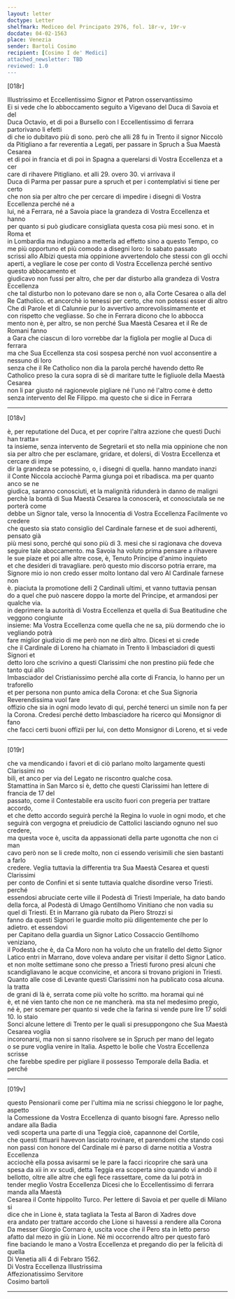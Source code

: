 ```yaml
---
layout: letter
doctype: Letter
shelfmark: Mediceo del Principato 2976, fol. 18r-v, 19r-v
docdate: 04-02-1563
place: Venezia
sender: Bartoli Cosimo
recipient: [Cosimo I de' Medici]
attached_newsletter: TBD
reviewed: 1.0
---
```


[018r]  
  
  
Illustrissimo et Eccellentissimo Signor et Patron osservantissimo  
Ei si vede che lo abboccamento seguito a Vigevano del Duca di Savoia et del  
Duca Octavio, et di poi a Bursello con l Eccellentissimo di ferrara partorivano li efetti  
di che io dubitavo più dì sono. però che alli 28 fu in Trento il signor Niccolò  
da Pitigliano a far reverentia a Legati, per passare in Spruch a Sua Maestà Cesarea  
et di poi in francia et di poi in Spagna a querelarsi di Vostra Eccellenza et a cer  
care di rihavere Pitigliano. et alli 29. overo 30. vi arrivava il  
Duca di Parma per passar pure a spruch et per i contemplativi si tiene per certo  
che non sia per altro che per cercare di impedire i disegni di Vostra Eccellenza perché né a  
lui, né a Ferrara, né a Savoia piace la grandeza di Vostra Eccellenza et hanno  
per quanto si può giudicare consigliata questa cosa più mesi sono. et in Roma et  
in Lombardia ma indugiano a metterla ad effetto sino a questo Tempo, co  
me più opportuno et più comodo a disegni loro: Io sabato passato  
scrissi allo Albizi questa mia oppinione avvertendolo che stessi con gli occhi  
aperti, a vegliare le cose per conto di Vostra Eccellenza perché sentivo questo abbocamento et  
giudicavo non fussi per altro, che per dar disturbo alla grandeza di Vostra Eccellenza  
che tal disturbo non lo potevano dare se non o, alla Corte Cesarea o alla del  
Re Catholico. et ancorchè io tenessi per certo, che non potessi esser di altro  
Che di Parole et di Calunnie pur lo avvertivo amorevolissimamente et  
con rispetto che vegliasse. So che in Ferrara dicono che lo abbocca  
mento non è, per altro, se non perché Sua Maestà Cesarea et il Re de Romani fanno  
a Gara che ciascun di loro vorrebbe dar la figliola per moglie al Duca di ferrara  
ma che Sua Eccellenza sta così sospesa perché non vuol acconsentire a nessuno di loro  
senza che il Re Catholico non dia la parola perché havendo detto Re  
Catholico preso la cura sopra di sè di maritare tutte le figliuole della Maestà Cesarea  
non li par giusto né ragionevole pigliare né l'uno né l'altro come è detto  
senza intervento del Re Filippo. ma questo che si dice in Ferrara  
  
---  

[018v]  
  
  
è, per reputatione del Duca, et per coprire l'altra azzione che questi Duchi han tratta=  
ta insieme, senza intervento de Segretarii et sto nella mia oppinione che non  
sia per altro che per esclamare, gridare, et dolersi, di Vostra Eccellenza et cercare di impe  
dir la grandeza se potessino, o, i disegni di quella. hanno mandato inanzi  
il Conte Niccola acciochè Parma giunga poi et ribadisca. ma per quanto anco se ne  
giudica, saranno conosciuti, et la malignità ridunderà in danno de maligni  
perchè la bontà di Sua Maestà Cesarea la conoscerà, et conosciutala se ne porterà come  
debbe un Signor tale, verso la Innocentia di Vostra Eccellenza Facilmente vo credere  
che questo sia stato consiglio del Cardinale farnese et de suoi adherenti, pensato già  
più mesi sono, perché qui sono più di 3. mesi che si ragionava che doveva  
seguire tale aboccamento. ma Savoia ha voluto prima pensare a rihavere  
le sue piaze et poi alle altre cose, è, Tenuto Principe d'animo inquieto  
et che desideri di travagliare. però questo mio discorso potria errare, ma  
Signore mio io non credo esser molto lontano dal vero Al Cardinale farnese non  
è. piaciuta la promotione delli 2 Cardinali ultimi, et vanno tuttavia pensan  
do a quel che può nascere doppo la morte del Principe, et armandosi per qualche via.  
in deprimere la autorità di Vostra Eccellenza et quella di Sua Beatitudine che veggono congiunte  
insieme: Ma Vostra Eccellenza come quella che ne sa, più dormendo che io vegliando potrà  
fare miglior giudizio di me però non ne dirò altro. Dicesi et si crede  
che il Cardinale di Loreno ha chiamato in Trento li Imbasciadori di questi Signori et  
detto loro che scrivino a questi Clarissimi che non prestino più fede che tanto qui allo  
Imbasciador del Cristianissimo perché alla corte di Francia, lo hanno per un traforello  
et per persona non punto amica della Corona: et che Sua Signoria Reverendissima vuol fare  
offizio che sia in ogni modo levato di qui, perché tenerci un simile non fa per  
la Corona. Credesi perché detto Imbasciadore ha ricerco qui Monsignor di fano  
che facci certi buoni offizii per lui, con detto Monsignor di Loreno, et si vede  
  
---  

[019r]  
  
  
che va mendicando i favori et di ciò parlano molto largamente questi Clarissimi no  
bili, et anco per via del Legato ne riscontro qualche cosa.  
Stamattina in San Marco si è, detto che questi Clarissimi han lettere di francia de 17 del  
passato, come il Contestabile era uscito fuori con pregeria per trattare accordo,  
et che detto accordo seguirà perché la Regina lo vuole in ogni modo, et che  
seguirà con vergogna et preiudicio de Cattolici lasciando ognuno nel suo credere,  
ma questa voce è, uscita da appassionati della parte ugonotta che non ci man  
cavo però non se li crede molto, non ci essendo verisimili che sien bastanti a farlo  
credere. Veglia tuttavia la differentia tra Sua Maestà Cesarea et questi Clarissimi  
per conto de Confini et si sente tuttavia qualche disordine verso Triesti. perché  
essendosi abruciate certe ville il Podestà di Triesti Imperiale, ha dato bando  
della forca, al Podestà di Umago Gentilhomo Vinitiano che non vadia su  
quel di Triesti. Et in Marrano già rubato da Piero Strozzi si  
fanno da questi Signori le guardie molto più diligentemente che per lo adietro. et essendovi  
per Capitano della guardia un Signor Latico Cossaccio Gentilhomo veniziano,  
il Podestà che è, da Ca Moro non ha voluto che un fratello del detto Signor  
Latico entri in Marrano, dove voleva andare per visitar il detto Signor Latico.  
et non molte settimane sono che presso a Triesti furono presi alcuni che  
scandigliavano le acque cconvicine, et ancora si trovano prigioni in Triesti.  
Quanto alle cose di Levante questi Clarissimi non ha publicato cosa alcuna. la tratta  
de grani di là è, serrata come più volte ho scritto. ma horamai qui né  
è, et né vien tanto che non ce ne mancherà. ma sta nel medesimo pregio,  
né è, per scemare per quanto si vede che la farina si vende pure lire 17 soldi 10. lo staio  
Sonci alcune lettere di Trento per le quali si presuppongono che Sua Maestà Cesarea voglia  
incoronarsi, ma non si sanno risolvere se in Spruch per mano del legato  
o se pure voglia venire in Italia. Aspetto le bolle che Vostra Eccellenza scrisse  
che farebbe spedire per pigliare il possesso Temporale della Badia. et perché  
  
---  

[019v]  
  
  
questo Pensionarii come per l'ultima mia ne scrissi chieggono le lor paghe, aspetto  
la Comessione da Vostra Eccellenza di quanto bisogni fare. Apresso nello andare alla Badia  
vedi scoperta una parte di una Teggia cioè, capannone del Cortile,  
che questi fittuarii havevon lasciato rovinare, et parendomi che stando così  
non passi con honore del Cardinale mi è parso di darne notitia a Vostra Eccellenza  
acciochè ella possa avisarmi se le pare la facci ricoprire che sarà una  
spesa da xii in xv scudi, detta Teggia era scoperta sino quando vi andò il  
bellotto, oltre alle altre che egli fece rassettare, come da lui potrà in  
tender meglio Vostra Eccellenza Dicesi che lo Eccellentissimo di ferrara manda alla Maestà  
Cesarea il Conte hippolito Turco. Per lettere di Savoia et per quelle di Milano si  
dice che in Lione è, stata tagliata la Testa al Baron di Xadres dove  
era andato per trattare accordo che Lione si havessi a rendere alla Corona  
Da messer Giorgio Cornaro è, uscita voce che il Pero sta in letto perso  
afatto dal mezo in giù in Lione. Né mi occorrendo altro per questo farò  
fine baciando le mano a Vostra Eccellenza et pregando dio per la felicità di quella  
Di Venetia alli 4 di Febraro 1562.  
Di Vostra Eccellenza Illustrissima  
Affezionatissimo Servitore  
Cosimo bartoli  
  
---  

